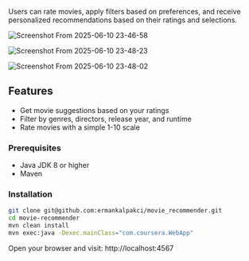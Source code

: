 Users can rate movies, apply filters based on preferences, and receive personalized recommendations based on their ratings and selections.

![Screenshot From 2025-06-10 23-46-58](https://github.com/user-attachments/assets/2da9eecc-02bb-47e8-b9cb-c5e7b3fd50a1)

![Screenshot From 2025-06-10 23-48-23](https://github.com/user-attachments/assets/bed19fc1-a2ed-4fd6-abb6-fec2b325188c)

![Screenshot From 2025-06-10 23-48-02](https://github.com/user-attachments/assets/a868fcfc-9db2-4a60-b69d-5f5f0e9fab5a)

## Features
- Get movie suggestions based on your ratings
- Filter by genres, directors, release year, and runtime
- Rate movies with a simple 1-10 scale

### Prerequisites
- Java JDK 8 or higher
- Maven

### Installation
```bash
git clone git@github.com:ermankalpakci/movie_recommender.git
cd movie-recommender
mvn clean install
mvn exec:java -Dexec.mainClass="com.coursera.WebApp"
```
Open your browser and visit:
http://localhost:4567

